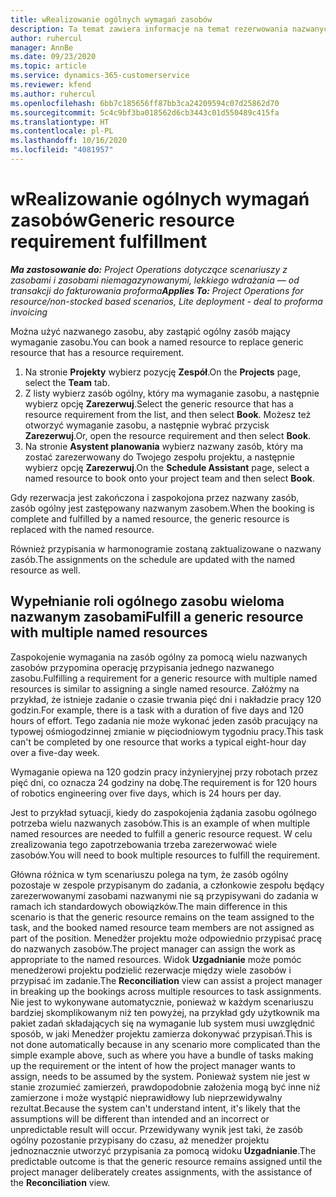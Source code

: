 ```yaml
---
title: wRealizowanie ogólnych wymagań zasobów
description: Ta temat zawiera informacje na temat rezerwowania nazwanych zasobów na potrzeby ogólnego wymagania zasobu.
author: ruhercul
manager: AnnBe
ms.date: 09/23/2020
ms.topic: article
ms.service: dynamics-365-customerservice
ms.reviewer: kfend
ms.author: ruhercul
ms.openlocfilehash: 6bb7c185656ff87bb3ca24209594c07d25862d70
ms.sourcegitcommit: 5c4c9bf3ba018562d6cb3443c01d550489c415fa
ms.translationtype: HT
ms.contentlocale: pl-PL
ms.lasthandoff: 10/16/2020
ms.locfileid: "4081957"
---
```

# <a name="generic-resource-requirement-fulfillment"></a><span data-ttu-id="adbbf-103">wRealizowanie ogólnych wymagań zasobów</span><span class="sxs-lookup"><span data-stu-id="adbbf-103">Generic resource requirement fulfillment</span></span>

<span data-ttu-id="adbbf-104">_**Ma zastosowanie do:** Project Operations dotyczące scenariuszy z zasobami i zasobami niemagazynowanymi, lekkiego wdrażania — od transakcji do fakturowania proforma_</span><span class="sxs-lookup"><span data-stu-id="adbbf-104">_**Applies To:** Project Operations for resource/non-stocked based scenarios, Lite deployment - deal to proforma invoicing_</span></span>

<span data-ttu-id="adbbf-105">Można użyć nazwanego zasobu, aby zastąpić ogólny zasób mający wymaganie zasobu.</span><span class="sxs-lookup"><span data-stu-id="adbbf-105">You can book a named resource to replace generic resource that has a resource requirement.</span></span>

1. <span data-ttu-id="adbbf-106">Na stronie **Projekty** wybierz pozycję **Zespół**.</span><span class="sxs-lookup"><span data-stu-id="adbbf-106">On the **Projects** page, select the **Team** tab.</span></span>
2. <span data-ttu-id="adbbf-107">Z listy wybierz zasób ogólny, który ma wymaganie zasobu, a następnie wybierz opcję **Zarezerwuj**.</span><span class="sxs-lookup"><span data-stu-id="adbbf-107">Select the generic resource that has a resource requirement from the list, and then select **Book**.</span></span> <span data-ttu-id="adbbf-108">Możesz też otworzyć wymaganie zasobu, a następnie wybrać przycisk **Zarezerwuj**.</span><span class="sxs-lookup"><span data-stu-id="adbbf-108">Or, open the resource requirement and then select **Book**.</span></span>
3. <span data-ttu-id="adbbf-109">Na stronie **Asystent planowania** wybierz nazwany zasób, który ma zostać zarezerwowany do Twojego zespołu projektu, a następnie wybierz opcję **Zarezerwuj**.</span><span class="sxs-lookup"><span data-stu-id="adbbf-109">On the **Schedule Assistant** page, select a named resource to book onto your project team and then select **Book**.</span></span>

<span data-ttu-id="adbbf-110">Gdy rezerwacja jest zakończona i zaspokojona przez nazwany zasób, zasób ogólny jest zastępowany nazwanym zasobem.</span><span class="sxs-lookup"><span data-stu-id="adbbf-110">When the booking is complete and fulfilled by a named resource, the generic resource is replaced with the named resource.</span></span>

<span data-ttu-id="adbbf-111">Również przypisania w harmonogramie zostaną zaktualizowane o nazwany zasób.</span><span class="sxs-lookup"><span data-stu-id="adbbf-111">The assignments on the schedule are updated with the named resource as well.</span></span>

## <a name="fulfill-a-generic-resource-with-multiple-named-resources"></a><span data-ttu-id="adbbf-112">Wypełnianie roli ogólnego zasobu wieloma nazwanym zasobami</span><span class="sxs-lookup"><span data-stu-id="adbbf-112">Fulfill a generic resource with multiple named resources</span></span>
<span data-ttu-id="adbbf-113">Zaspokojenie wymagania na zasób ogólny za pomocą wielu nazwanych zasobów przypomina operację przypisania jednego nazwanego zasobu.</span><span class="sxs-lookup"><span data-stu-id="adbbf-113">Fulfilling a requirement for a generic resource with multiple named resources is similar to assigning a single named resource.</span></span> <span data-ttu-id="adbbf-114">Załóżmy na przykład, że istnieje zadanie o czasie trwania pięć dni i nakładzie pracy 120 godzin.</span><span class="sxs-lookup"><span data-stu-id="adbbf-114">For example, there is a task with a duration of five days and 120 hours of effort.</span></span> <span data-ttu-id="adbbf-115">Tego zadania nie może wykonać jeden zasób pracujący na typowej ośmiogodzinnej zmianie w pięciodniowym tygodniu pracy.</span><span class="sxs-lookup"><span data-stu-id="adbbf-115">This task can't be completed by one resource that works a typical eight-hour day over a five-day week.</span></span> 

<span data-ttu-id="adbbf-116">Wymaganie opiewa na 120 godzin pracy inżynieryjnej przy robotach przez pięć dni, co oznacza 24 godziny na dobę.</span><span class="sxs-lookup"><span data-stu-id="adbbf-116">The requirement is for 120 hours of robotics engineering over five days, which is 24 hours per day.</span></span>

<span data-ttu-id="adbbf-117">Jest to przykład sytuacji, kiedy do zaspokojenia żądania zasobu ogólnego potrzeba wielu nazwanych zasobów.</span><span class="sxs-lookup"><span data-stu-id="adbbf-117">This is an example of when multiple named resources are needed to fulfill a generic resource request.</span></span> <span data-ttu-id="adbbf-118">W celu zrealizowania tego zapotrzebowania trzeba zarezerwować wiele zasobów.</span><span class="sxs-lookup"><span data-stu-id="adbbf-118">You will need to book multiple resources to fulfill the requirement.</span></span>

<span data-ttu-id="adbbf-119">Główna różnica w tym scenariuszu polega na tym, że zasób ogólny pozostaje w zespole przypisanym do zadania, a członkowie zespołu będący zarezerwowanymi zasobami nazwanymi nie są przypisywani do zadania w ramach ich standardowych obowiązków.</span><span class="sxs-lookup"><span data-stu-id="adbbf-119">The main difference in this scenario is that the generic resource remains on the team assigned to the task, and the booked named resource team members are not assigned as part of the position.</span></span> <span data-ttu-id="adbbf-120">Menedżer projektu może odpowiednio przypisać pracę do nazwanych zasobów.</span><span class="sxs-lookup"><span data-stu-id="adbbf-120">The project manager can assign the work as appropriate to the named resources.</span></span> <span data-ttu-id="adbbf-121">Widok **Uzgadnianie** może pomóc menedżerowi projektu podzielić rezerwacje między wiele zasobów i przypisać im zadanie.</span><span class="sxs-lookup"><span data-stu-id="adbbf-121">The **Reconciliation** view can assist a project manager in breaking up the bookings across multiple resources to task assignments.</span></span> <span data-ttu-id="adbbf-122">Nie jest to wykonywane automatycznie, ponieważ w każdym scenariuszu bardziej skomplikowanym niż ten powyżej, na przykład gdy użytkownik ma pakiet zadań składających się na wymaganie lub system musi uwzględnić sposób, w jaki Menedżer projektu zamierza dokonywać przypisań.</span><span class="sxs-lookup"><span data-stu-id="adbbf-122">This is not done automatically because in any scenario more complicated than the simple example above, such as where you have a bundle of tasks making up the requirement or the intent of how the project manager wants to assign, needs to be assumed by the system.</span></span> <span data-ttu-id="adbbf-123">Ponieważ system nie jest w stanie zrozumieć zamierzeń, prawdopodobnie założenia mogą być inne niż zamierzone i może wystąpić nieprawidłowy lub nieprzewidywalny rezultat.</span><span class="sxs-lookup"><span data-stu-id="adbbf-123">Because the system can't understand intent, it's likely that the assumptions will be different than intended and an incorrect or unpredictable result will occur.</span></span> <span data-ttu-id="adbbf-124">Przewidywany wynik jest taki, że zasób ogólny pozostanie przypisany do czasu, aż menedżer projektu jednoznacznie utworzyć przypisania za pomocą widoku **Uzgadnianie**.</span><span class="sxs-lookup"><span data-stu-id="adbbf-124">The predictable outcome is that the generic resource remains assigned until the project manager deliberately creates assignments, with the assistance of the **Reconciliation** view.</span></span>


